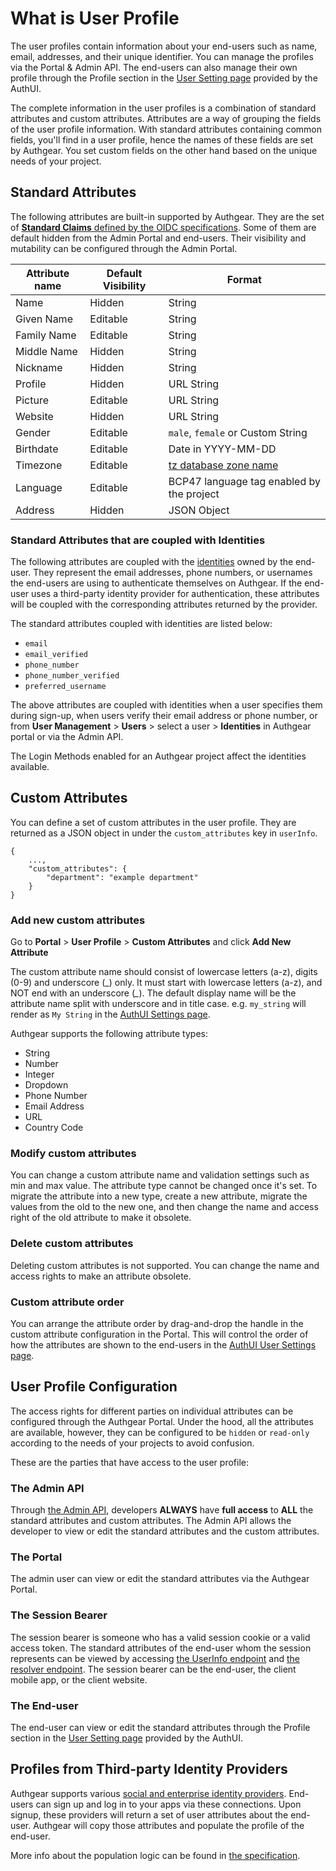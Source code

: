 # What is User Profile

The user profiles contain information about your end-users such as name, email, addresses, and their unique identifier. You can manage the profiles via the Portal & Admin API. The end-users can also manage their own profile through the Profile section in the [User Setting page](../../design/built-in-ui/auth-ui.md) provided by the AuthUI.

The complete information in the user profiles is a combination of standard attributes and custom attributes. Attributes are a way of grouping the fields of the user profile information. With standard attributes containing common fields, you'll find in a user profile, hence the names of these fields are set by Authgear. You set custom fields on the other hand based on the unique needs of your project.

## Standard Attributes

The following attributes are built-in supported by Authgear. They are the set of [**Standard Claims** defined by the OIDC specifications](https://openid.net/specs/openid-connect-core-1_0.html#StandardClaims). Some of them are default hidden from the Admin Portal and end-users. Their visibility and mutability can be configured through the Admin Portal.

| Attribute name | Default Visibility | Format                                                                                |
| -------------- | ------------------ | ------------------------------------------------------------------------------------- |
| Name           | Hidden             | String                                                                                |
| Given Name     | Editable           | String                                                                                |
| Family Name    | Editable           | String                                                                                |
| Middle Name    | Hidden             | String                                                                                |
| Nickname       | Hidden             | String                                                                                |
| Profile        | Hidden             | URL String                                                                            |
| Picture        | Editable           | URL String                                                                            |
| Website        | Hidden             | URL String                                                                            |
| Gender         | Editable           | `male`, `female` or Custom String                                                     |
| Birthdate      | Editable           | Date in YYYY-MM-DD                                                                    |
| Timezone       | Editable           | [tz database zone name](https://en.wikipedia.org/wiki/List_of_tz_database_time_zones) |
| Language       | Editable           | BCP47 language tag enabled by the project                                             |
| Address        | Hidden             | JSON Object                                                                           |

### Standard Attributes that are coupled with Identities

The following attributes are coupled with the [identities](../../get-started/core-concepts/user-identity-and-authenticator.md#identity) owned by the end-user. They represent the email addresses, phone numbers, or usernames the end-users are using to authenticate themselves on Authgear. If the end-user uses a third-party identity provider for authentication, these attributes will be coupled with the corresponding attributes returned by the provider.

The standard attributes coupled with identities are listed below:

* `email`
* `email_verified`
* `phone_number`
* `phone_number_verified`
* `preferred_username`

The above attributes are coupled with identities when a user specifies them during sign-up, when users verify their email address or phone number, or from **User Management** > **Users** > select a user > **Identities** in Authgear portal or via the Admin API.

The Login Methods enabled for an Authgear project affect the identities available.

## Custom Attributes

You can define a set of custom attributes in the user profile. They are returned as a JSON object in under the `custom_attributes` key in `userInfo`.

```json5
{
    ...,
    "custom_attributes": {
        "department": "example department"
    }
}
```

### Add new custom attributes

Go to **Portal** > **User Profile** > **Custom Attributes** and click **Add New Attribute**

The custom attribute name should consist of lowercase letters (a-z), digits (0-9) and underscore (\_) only. It must start with lowercase letters (a-z), and NOT end with an underscore (_\__). The default display name will be the attribute name split with underscore and in title case. e.g. `my_string` will render as `My String` in the [AuthUI Settings page](../../design/built-in-ui/auth-ui.md).

Authgear supports the following attribute types:

* String
* Number
* Integer
* Dropdown
* Phone Number
* Email Address
* URL
* Country Code

### Modify custom attributes

You can change a custom attribute name and validation settings such as min and max value. The attribute type cannot be changed once it's set. To migrate the attribute into a new type, create a new attribute, migrate the values from the old to the new one, and then change the name and access right of the old attribute to make it obsolete.

### Delete custom attributes

Deleting custom attributes is not supported. You can change the name and access rights to make an attribute obsolete.

### Custom attribute order

You can arrange the attribute order by drag-and-drop the handle in the custom attribute configuration in the Portal. This will control the order of how the attributes are shown to the end-users in the [AuthUI User Settings page](../../design/built-in-ui/auth-ui.md).

## User Profile Configuration

The access rights for different parties on individual attributes can be configured through the Authgear Portal. Under the hood, all the attributes are available, however, they can be configured to be `hidden` or `read-only` according to the needs of your projects to avoid confusion.

These are the parties that have access to the user profile:

### The Admin API

Through [the Admin API](../../reference/apis/admin-api/), developers **ALWAYS** have **full access** to **ALL** the standard attributes and custom attributes. The Admin API allows the developer to view or edit the standard attributes and the custom attributes.

### The Portal

The admin user can view or edit the standard attributes via the Authgear Portal.

### The Session Bearer

The session bearer is someone who has a valid session cookie or a valid access token. The standard attributes of the end-user whom the session represents can be viewed by accessing [the UserInfo endpoint](user-profile.md#userinfo-endpoint) and [the resolver endpoint](https://docs.authgear.com/get-started/backend-integration/nginx). The session bearer can be the end-user, the client mobile app, or the client website.

### The End-user

The end-user can view or edit the standard attributes through the Profile section in the [User Setting page](../../design/built-in-ui/auth-ui.md) provided by the AuthUI.

## Profiles from Third-party Identity Providers

Authgear supports various [social and enterprise identity providers](../../admin/how-to-setup-sso-integrations/). End-users can sign up and log in to your apps via these connections. Upon signup, these providers will return a set of user attributes about the end-user. Authgear will copy those attributes and populate the profile of the end-user.

More info about the population logic can be found in [the specification](https://github.com/authgear/authgear-server/blob/master/docs/specs/user-profile/design.md#standard-attributes-population).

